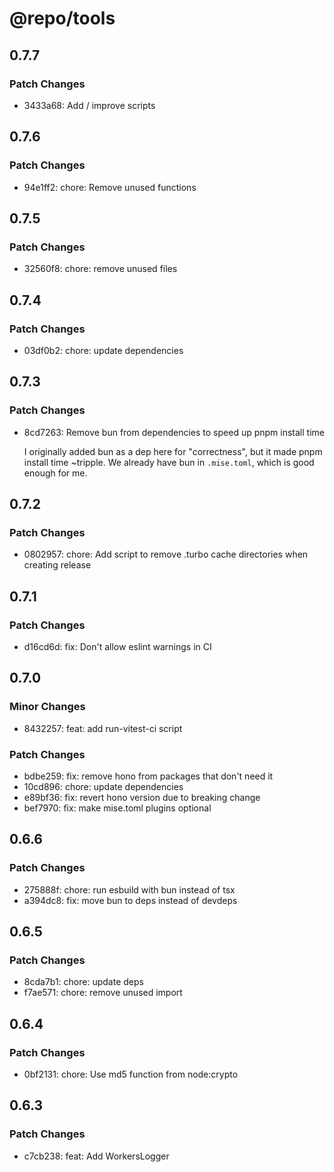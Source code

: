 # @repo/tools

## 0.7.7

### Patch Changes

- 3433a68: Add / improve scripts

## 0.7.6

### Patch Changes

- 94e1ff2: chore: Remove unused functions

## 0.7.5

### Patch Changes

- 32560f8: chore: remove unused files

## 0.7.4

### Patch Changes

- 03df0b2: chore: update dependencies

## 0.7.3

### Patch Changes

- 8cd7263: Remove bun from dependencies to speed up pnpm install time

  I originally added bun as a dep here for "correctness", but it made pnpm install time ~tripple. We already have bun in `.mise.toml`, which is good enough for me.

## 0.7.2

### Patch Changes

- 0802957: chore: Add script to remove .turbo cache directories when creating release

## 0.7.1

### Patch Changes

- d16cd6d: fix: Don't allow eslint warnings in CI

## 0.7.0

### Minor Changes

- 8432257: feat: add run-vitest-ci script

### Patch Changes

- bdbe259: fix: remove hono from packages that don't need it
- 10cd896: chore: update dependencies
- e89bf36: fix: revert hono version due to breaking change
- bef7970: fix: make mise.toml plugins optional

## 0.6.6

### Patch Changes

- 275888f: chore: run esbuild with bun instead of tsx
- a394dc8: fix: move bun to deps instead of devdeps

## 0.6.5

### Patch Changes

- 8cda7b1: chore: update deps
- f7ae571: chore: remove unused import

## 0.6.4

### Patch Changes

- 0bf2131: chore: Use md5 function from node:crypto

## 0.6.3

### Patch Changes

- c7cb238: feat: Add WorkersLogger
